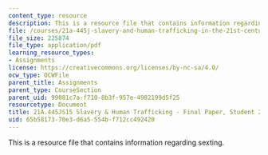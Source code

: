 ```yaml
---
content_type: resource
description: This is a resource file that contains information regarding sexting.
file: /courses/21a-445j-slavery-and-human-trafficking-in-the-21st-century-spring-2015/65b5817370e3d6a5554bf712cc492420_MIT21A_445JS15_Sexting.pdf
file_size: 225874
file_type: application/pdf
learning_resource_types:
- Assignments
license: https://creativecommons.org/licenses/by-nc-sa/4.0/
ocw_type: OCWFile
parent_title: Assignments
parent_type: CourseSection
parent_uid: 99081c7a-f710-8b3f-957e-4982199d5f25
resourcetype: Document
title: 21A.445JS15 Slavery & Human Trafficking - Final Paper, Student 2
uid: 65b58173-70e3-d6a5-554b-f712cc492420
---
```

This is a resource file that contains information regarding sexting.
